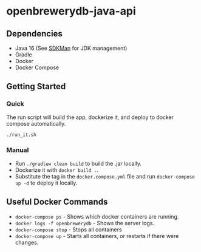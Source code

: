 # openbrewerydb-java-api

## Dependencies

* Java 16 (See [SDKMan](https://sdkman.io/) for JDK management)
* Gradle
* Docker
* Docker Compose

## Getting Started

### Quick

The run script will build the app, dockerize it, and deploy to docker compose automatically.

```bash
./run_it.sh
```

### Manual

* Run `./gradlew clean build` to build the .jar locally.
* Dockerize it with `docker build .`.
* Substitute the tag in the `docker.compose.yml` file and run `docker-compose up -d` to deploy it locally.

## Useful Docker Commands

* `docker-compose ps` - Shows which docker containers are running.
* `docker logs -f openbrewerydb` - Shows the server logs.
* `docker-compose stop` - Stops all containers
* `docker-compose up` - Starts all containers, or restarts if there were changes.
